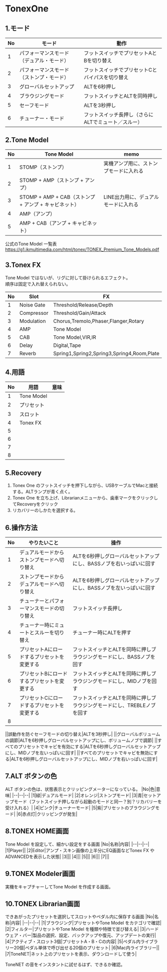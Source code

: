 # TonexOne
## 1.モード
|No|モード|動作|
|--|--|--|
|1|パフォーマンスモード（デュアル・モード）|フットスイッチでプリセットAとBを切り替え|
|2|パフォーマンスモード（ストンプ・モード）|フットスイッチでプリセットCとバイパスを切り替え|
|3|グローバルセットアップ|ALTを6秒押し|
|4|ブラウジングモード|フットスイッチとALTを同時押し|
|5|セーフモード|ALTを3秒押し|
|6|チューナー・モード|フットスイッチ長押し（さらにALTでミュート／スルー）|

## 2.Tone Model
|No|Tone Model|memo|
|--|--|--|
|1|STOMP（ストンプ）|実機アンプ用に、ストンプモードに入れる|
|2|STOMP + AMP（ストンプ + アンプ）||
|3|STOMP + AMP + CAB（ストンプ + アンプ + キャビネット）|LINE出力用に、デュアルモードに入れる|
|4|AMP（アンプ）||
|5|AMP + CAB（アンプ + キャビネット）||

公式のTone Model 一覧表
https://g1.ikmultimedia.com/html/tonex/TONEX_Premium_Tone_Models.pdf

## 3.Tonex FX
Tone Model ではないが、リグに対して掛けられるエフェクト。  
順序は固定で入れ替えられない。  
  
|No|Slot|FX|
|--|--|--|
|1|Noise Gate|Threshold/Release/Depth|
|2|Compressor|Threshold/Gain/Attack|
|3|Modulation|Chorus,Tremolo,Phaser,Flanger,Rotary|
|4|AMP|Tone Model|
|5|CAB|Tone Model,VIR,IR|
|6|Delay|Digital,Tape|
|7|Reverb|Spring1,Spring2,Spring3,Spring4,Room,Plate|

## 4.用語
|No|用語|意味|
|--|--|--|
|1|Tone Model||
|2|プリセット||
|3|スロット||
|4|Tonex FX||
|5|||
|6|||
|7|||
|8|||

## 5.Recovery
1. Tonex One のフットスイッチを押下しながら、USBケーブルでMacと接続する。ALTランプが青く点く。
2. Tonex One を立ち上げ、Librarianメニューから、歯車マークをクリックしてRecoveryをクリック
3. リカバリーのしかたを選択する。

## 6.操作方法
|No|やりたいこと|操作|
|--|--|--|
|1|デュアルモードからストンプモードへ切り替え|ALTを6秒押しグローバルセットアップにし、BASSノブを右いっぱいに回す|
|2|ストンプモードからデュアルモードへ切り替え|ALTを6秒押しグローバルセットアップにし、BASSノブを左いっぱいに回す|
|3|チューナーとパフォーマンスモードの切り替え|フットスイッチ長押し|
|4|チューナー時にミュートとスルーを切り替え|チューナー時にALTを押す|
|5|プリセットAにロードするプリセットを変更する|フットスイッチとALTを同時に押しブラウジングモードにし、BASSノブを回す|
|6|プリセットBにロードするプリセットを変更する|フットスイッチとALTを同時に押しブラウジングモードにし、MIDノブを回す|
|7|プリセットCにロードするプリセットを変更する|フットスイッチとALTを同時に押しブラウジングモードにし、TREBLEノブを回す|
|8|||

||誤動作を防ぐセーフモードの切り替え|ALTを3秒押し|
||グローバルボリュームの調節|ALTを6秒押しグローバルセットアップにし、ボリュームノブで調節|
||すべてのプリセットでキャビを有効にする|ALTを6秒押しグローバルセットアップにし、MIDノブを左いっぱいに回す|
||すべてのプリセットでキャビを無効にする|ALTを6秒押しグローバルセットアップにし、MIDノブを右いっぱいに回す|

## 7.ALT ボタンの色
ALT ボタンの色は、状態表示とクリッピングメーターになっている。
|No|色|意味|
|--|--|--|
|1|緑|デュアルモード|
|2|オレンジ|ストンプモード|
|3|青|セットアップモード（フットスイッチ押しながら起動のモードと同一？別？リカバリーを受け入れる）|
|4|ピンク|チューナーモード|
|5|紫|プリセットのブラウジングモード|
|6|赤点灯|クリッピングが発生|
  
## 8.TONEX HOME画面
Tone Model を設定して、細かい設定をする画面
|No|名称|内容|
|--|--|--|
|1|Player||
|2|Editor|アンプ・スキン画像の上半分にEQ画面などTonex FX やADVANCEDを表示した状態|
|3|||
|4|||
|5|||
|6|||
|7|||

## 9.TONEX Modeler画面
実機をキャプチャーしてTone Model を作成する画面。
  
## 10.TONEX Librarian画面
できあがったプリセットを選択してスロットやペダル内に保存する画面
|No|名称|内容|
|--|--|--|
|1|ブラウジング|プリセットやTone Model をカテゴリで確認|
|2|フィルター|プリセットやTone Model を種類や特徴で並び替える|
|3|ハードウェア・バー|製品の選択、設定、バックアップや復元、アップデートの実行|
|4|アクティブ・スロット3個|プリセットA・B・Cの内容|
|5|ペダル内ライブラリー20個|ペダル単体で呼び出せる20個のプリセット|
|6|Mac内ライブラリー||
|7|ToneNET|ネット上のプリセットを表示、ダウンロードして使う|
  
ToneNET の音をインスタントに試せるはず、できるか確認。
